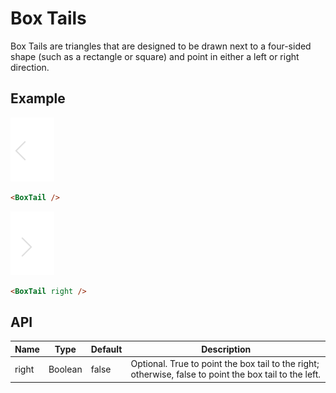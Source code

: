 # Box Tails

Box Tails are triangles that are designed to be drawn next to a four-sided shape
(such as a rectangle or square) and point in either a left or right direction.

## Example

![Left Box Tail](box-tail-left.png)

``` HTML
<BoxTail />
```

![Right Box Tail](box-tail-right.png)

``` HTML
<BoxTail right />
```

## API

| Name  | Type  | Default | Description |
|---|---|---|---|
| right | Boolean | false | Optional. True to point the box tail to the right; otherwise, false to point the box tail to the left. |

